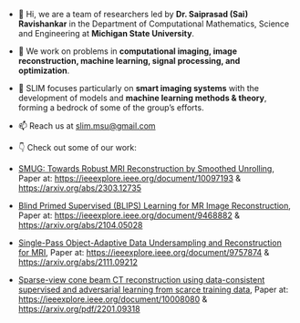 - 👋 Hi, we are a team of researchers led by **Dr. Saiprasad (Sai) Ravishankar** in the Department of Computational Mathematics, Science and Engineering at **Michigan State University**.
- 🌱 We work on problems in **computational imaging, image reconstruction, machine learning, signal processing, and optimization**.
- 👀 SLIM focuses particularly on **smart imaging systems** with the development of models and **machine learning methods & theory**, forming a bedrock of some of the group’s efforts.
- 📫 Reach us at slim.msu@gmail.com
- :point_down: Check out some of our work:


- [SMUG: Towards Robust MRI Reconstruction by Smoothed Unrolling](https://github.com/SLIM-MSU/SMUG_journal), Paper at: https://ieeexplore.ieee.org/document/10097193 & https://arxiv.org/abs/2303.12735
- [Blind Primed Supervised (BLIPS) Learning for MR Image Reconstruction](https://github.com/SLIM-MSU/Multi_coil_local_model), Paper at: https://ieeexplore.ieee.org/document/9468882 & https://arxiv.org/abs/2104.05028
- [Single-Pass Object-Adaptive Data Undersampling and Reconstruction for MRI](https://github.com/SLIM-MSU/mri), Paper at: https://ieeexplore.ieee.org/document/9757874 & https://arxiv.org/abs/2111.09212
- [Sparse-view cone beam CT reconstruction using data-consistent supervised and adversarial learning from scarce training data](https://github.com/SLIM-MSU/SparseViewCT-TCI), Paper at: https://ieeexplore.ieee.org/document/10008080 & https://arxiv.org/pdf/2201.09318

<!---
SLIM-MSU/SLIM-MSU is a ✨ special ✨ repository because its `README.md` (this file) appears on your GitHub profile.
You can click the Preview link to take a look at your changes.

UNPUBLISHED WORKS:
- [Learning Sparsifying Transforms using closed-form gradients](https://github.com/SLIM-MSU/learnreg)
- [Optimal Eye Surgeon (ICML-2024)](https://github.com/SLIM-MSU/Optimal-Eye-Surgeon)

- [Self-Guided-DIP](https://github.com/SLIM-MSU/Self-Guided-DIP)
- [Diffusion-based Adversarial Purification for Robust Deep MRI Reconstruction](https://github.com/SLIM-MSU/adversarial-purification-for-MRI)
- [Learned BM](https://github.com/SLIM-MSU/learned_BM)


- 🌱 I’m currently learning ...
- 💞️ I’m looking to collaborate on ...
--->
